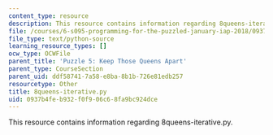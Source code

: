 ```yaml
---
content_type: resource
description: This resource contains information regarding 8queens-iterative.py.
file: /courses/6-s095-programming-for-the-puzzled-january-iap-2018/0937b4feb932f0f906c68fa9bc924dce_8queens-iterative.py
file_type: text/python-source
learning_resource_types: []
ocw_type: OCWFile
parent_title: 'Puzzle 5: Keep Those Queens Apart'
parent_type: CourseSection
parent_uid: ddf58741-7a58-e8ba-8b1b-726e81edb257
resourcetype: Other
title: 8queens-iterative.py
uid: 0937b4fe-b932-f0f9-06c6-8fa9bc924dce
---
```

This resource contains information regarding 8queens-iterative.py.

